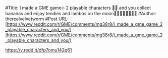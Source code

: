#Title: I made a GME game🔥 2 playable characters 🦍🐱 and you collect bananas and enjoy tendies and lambos on the moon🚀🚀🚀🚀🌝🌝🌝🌝
#Author: therealvelvetworm
#Post URL: [https://www.reddit.com/r/GME/comments/mg38r8/i_made_a_gme_game_2_playable_characters_and_you/](https://www.reddit.com/r/GME/comments/mg38r8/i_made_a_gme_game_2_playable_characters_and_you/)


https://v.redd.it/dfp7omu142q61